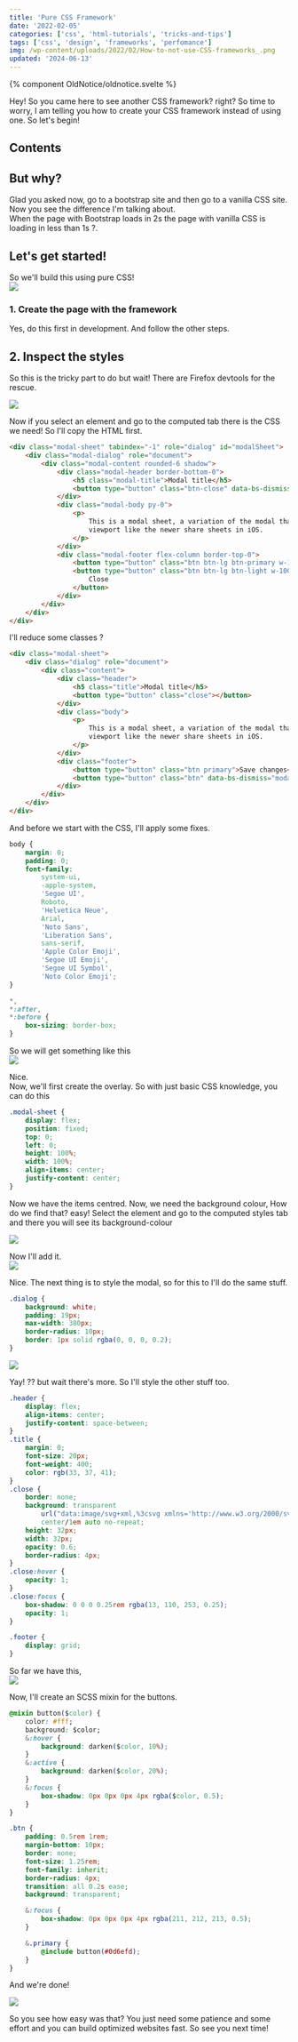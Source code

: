 ```yaml
---
title: 'Pure CSS Framework'
date: '2022-02-05'
categories: ['css', 'html-tutorials', 'tricks-and-tips']
tags: ['css', 'design', 'frameworks', 'perfomance']
img: /wp-content/uploads/2022/02/How-to-not-use-CSS-frameworks_.png
updated: '2024-06-13'
---
```


{% component OldNotice/oldnotice.svelte %}

Hey! So you came here to see another CSS framework? right? So time to worry, I am telling you how to create your CSS framework instead of using one. So let's begin!

## Contents

## But why?

Glad you asked now, go to a bootstrap site and then go to a vanilla CSS site. Now you see the difference I'm talking about.  
When the page with Bootstrap loads in 2s the page with vanilla CSS is loading in less than 1s ?.

## Let's get started!

So we'll build this using pure CSS!  
![](https://user-images.githubusercontent.com/76736580/152642555-27b7b050-10e3-4054-8fe9-39e0b0fc4f6f.png)

### 1\. Create the page with the framework

Yes, do this first in development. And follow the other steps.

## 2\. Inspect the styles

So this is the tricky part to do but wait! There are Firefox devtools for the rescue.

![](https://user-images.githubusercontent.com/76736580/152642671-a86947aa-da0a-40e2-909a-7cf42c15100c.png)

Now if you select an element and go to the computed tab there is the CSS we need! So I'll copy the HTML first.

```html
<div class="modal-sheet" tabindex="-1" role="dialog" id="modalSheet">
	<div class="modal-dialog" role="document">
		<div class="modal-content rounded-6 shadow">
			<div class="modal-header border-bottom-0">
				<h5 class="modal-title">Modal title</h5>
				<button type="button" class="btn-close" data-bs-dismiss="modal" aria-label="Close"></button>
			</div>
			<div class="modal-body py-0">
				<p>
					This is a modal sheet, a variation of the modal that docs itself to the bottom of the
					viewport like the newer share sheets in iOS.
				</p>
			</div>
			<div class="modal-footer flex-column border-top-0">
				<button type="button" class="btn btn-lg btn-primary w-100 mx-0 mb-2">Save changes</button>
				<button type="button" class="btn btn-lg btn-light w-100 mx-0" data-bs-dismiss="modal">
					Close
				</button>
			</div>
		</div>
	</div>
</div>
```

I'll reduce some classes ?

```html
<div class="modal-sheet">
	<div class="dialog" role="document">
		<div class="content">
			<div class="header">
				<h5 class="title">Modal title</h5>
				<button type="button" class="close"></button>
			</div>
			<div class="body">
				<p>
					This is a modal sheet, a variation of the modal that docs itself to the bottom of the
					viewport like the newer share sheets in iOS.
				</p>
			</div>
			<div class="footer">
				<button type="button" class="btn primary">Save changes</button>
				<button type="button" class="btn" data-bs-dismiss="modal">Close</button>
			</div>
		</div>
	</div>
</div>
```

And before we start with the CSS, I'll apply some fixes.

```css
body {
	margin: 0;
	padding: 0;
	font-family:
		system-ui,
		-apple-system,
		'Segoe UI',
		Roboto,
		'Helvetica Neue',
		Arial,
		'Noto Sans',
		'Liberation Sans',
		sans-serif,
		'Apple Color Emoji',
		'Segoe UI Emoji',
		'Segoe UI Symbol',
		'Noto Color Emoji';
}

*,
*:after,
*:before {
	box-sizing: border-box;
}
```

So we will get something like this  
![](https://user-images.githubusercontent.com/76736580/152643552-0a0ff34b-9edf-47bd-ac80-36a1700db1ce.png)

Nice.  
Now, we'll first create the overlay. So with just basic CSS knowledge, you can do this

```css
.modal-sheet {
	display: flex;
	position: fixed;
	top: 0;
	left: 0;
	height: 100%;
	width: 100%;
	align-items: center;
	justify-content: center;
}
```

Now we have the items centred. Now, we need the background colour, How do we find that? easy! Select the element and go to the computed styles tab and there you will see its background-colour

![](https://user-images.githubusercontent.com/76736580/152643624-c614cd2c-3212-43db-9102-4ba2c049864e.png)

Now I'll add it.  
![](https://user-images.githubusercontent.com/76736580/152643665-434ea4ee-bdce-4019-8078-3d7bcf210528.png)

Nice. The next thing is to style the modal, so for this to I'll do the same stuff.

```css
.dialog {
	background: white;
	padding: 19px;
	max-width: 380px;
	border-radius: 10px;
	border: 1px solid rgba(0, 0, 0, 0.2);
}
```

![](https://user-images.githubusercontent.com/76736580/152643745-3d5ed4f2-bc1a-4186-9599-b19877aecaf4.png)

Yay! ?? but wait there's more. So I'll style the other stuff too.

```css
.header {
	display: flex;
	align-items: center;
	justify-content: space-between;
}
.title {
	margin: 0;
	font-size: 20px;
	font-weight: 400;
	color: rgb(33, 37, 41);
}
.close {
	border: none;
	background: transparent
		url("data:image/svg+xml,%3csvg xmlns='http://www.w3.org/2000/svg' viewBox='0 0 16 16' fill='%23000'%3e%3cpath d='M.293.293a1 1 0 011.414 0L8 6.586 14.293.293a1 1 0 111.414 1.414L9.414 8l6.293 6.293a1 1 0 01-1.414 1.414L8 9.414l-6.293 6.293a1 1 0 01-1.414-1.414L6.586 8 .293 1.707a1 1 0 010-1.414z'/%3e%3c/svg%3e")
		center/1em auto no-repeat;
	height: 32px;
	width: 32px;
	opacity: 0.6;
	border-radius: 4px;
}
.close:hover {
	opacity: 1;
}
.close:focus {
	box-shadow: 0 0 0 0.25rem rgba(13, 110, 253, 0.25);
	opacity: 1;
}

.footer {
	display: grid;
}
```

So far we have this,  
![](https://user-images.githubusercontent.com/76736580/152643994-28558caf-2107-4659-808b-e932cd990317.png)

Now, I'll create an SCSS mixin for the buttons.

```css
@mixin button($color) {
	color: #fff;
	background: $color;
	&:hover {
		background: darken($color, 10%);
	}
	&:active {
		background: darken($color, 20%);
	}
	&:focus {
		box-shadow: 0px 0px 0px 4px rgba($color, 0.5);
	}
}

.btn {
	padding: 0.5rem 1rem;
	margin-bottom: 10px;
	border: none;
	font-size: 1.25rem;
	font-family: inherit;
	border-radius: 4px;
	transition: all 0.2s ease;
	background: transparent;

	&:focus {
		box-shadow: 0px 0px 0px 4px rgba(211, 212, 213, 0.5);
	}

	&.primary {
		@include button(#0d6efd);
	}
}
```

And we're done!

![](https://user-images.githubusercontent.com/76736580/152644279-65b554f1-4c4d-46b9-9179-92b642ea455a.png)

So you see how easy was that? You just need some patience and some effort and you can build optimized websites fast. So see you next time!
